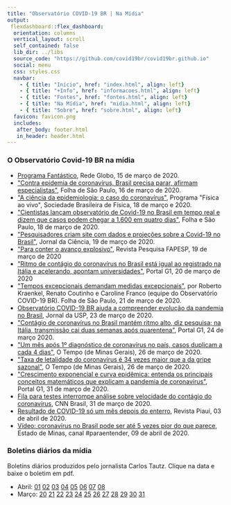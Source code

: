 ```yaml
---
title: "Observatório COVID-19 BR | Na Mídia"
output: 
 flexdashboard::flex_dashboard:
  orientation: columns
  vertical_layout: scroll
  self_contained: false
  lib_dir: ../libs
  source_code: "https://github.com/covid19br/covid19br.github.io"
  social: menu
  css: styles.css
  navbar:
    - { title: "Início", href: "index.html", align: left}
    - { title: "+Info", href: "informacoes.html", align: left}
    - { title: "Fontes", href: "fontes.html", align: left}
    - { title: "Na Mídia", href: "midia.html", align: left}
    - { title: "Sobre", href: "sobre.html", align: left}
  favicon: favicon.png
  includes:
   after_body: footer.html
   in_header: header.html
---
```



### O Observatório Covid-19 BR na mídia

* [Programa Fantástico](https://globoplay.globo.com/v/8401335/), Rede Globo, 15 de março de 2020.
* ["Contra epidemia de coronavírus, Brasil precisa parar, afirmam especialistas"](https://www1.folha.uol.com.br/equilibrioesaude/2020/03/contra-epidemia-brasil-precisa-parar-afirmam-especialistas.shtml), Folha de São Paulo, 16 de março de 2020.
* ["A ciência da epidemiologia: o caso do coronavírus"](https://www.youtube.com/watch?v=4E0QBcN7Uw8), Programa "Física ao vivo", Sociedade Brasileira de Física, 18 de março e 2020.
* ["Cientistas lançam observatório de Covid-19 no Brasil em tempo real e dizem que casos podem chegar a 1.600 em quatro dias"](https://cadeacura.blogfolha.uol.com.br/?p=1309), Folha e São Paulo, 18 de março de 2020.
* ["Pesquisadores criam site com dados e projeções sobre a Covid-19 no Brasil"](http://www.jornaldaciencia.org.br/edicoes/?url=http://jcnoticias.jornaldaciencia.org.br/7-pesquisadores-criam-site-com-dados-e-projecoes-sobre-a-covid-19-no-brasil/), Jornal da Ciência, 19 de março de 2020.
* ["Para conter o avanço explosivo"](https://revistapesquisa.fapesp.br/2020/03/19/para-conter-o-avanco-explosivo/), Revista Pesquisa FAPESP, 19 de março de 2020
* ["Ritmo de contágio do coronavírus no Brasil está igual ao registrado na Itália e acelerando, apontam universidades"](https://g1.globo.com/bemestar/coronavirus/noticia/2020/03/20/ritmo-de-contagio-do-coronavirus-no-brasil-esta-igual-ao-registrado-na-italia-e-acelerando-aponta-unesp.ghtml), Portal G1, 20 de março de 2020
* ["Tempos excepcionais demandam medidas excepcionais"](https://www1.folha.uol.com.br/opiniao/2020/03/com-o-avanco-da-covid-19-o-brasil-deve-adotar-ja-medidas-drasticas-de-confinamento-sim.shtml), por Roberto Kraenkel, Renato Coutinho e Caroline Franco (equipe do Observatório COVID-19 BR). Folha de São Paulo, 21 de março de 2020.
* [Observatório COVID-19 BR ajuda a compreender evolução da pandemia no Brasil](https://jornal.usp.br/ciencias/ciencias-biologicas/observatorio-covid-19-br-ajuda-publico-a-compreender-evolucao-da-pandemia-no-brasil), Jornal da USP, 23 de março de 2020.
* ["Contágio de coronavírus no Brasil mantém ritmo alto, diz pesquisa; na Itália, transmissão cai duas semanas após quarentena"](https://g1.globo.com/bemestar/coronavirus/noticia/2020/03/24/contagio-de-coronavirus-no-brasil-mantem-ritmo-alto-diz-pesquisa-na-italia-transmissao-cai-duas-semanas-apos-quarentena.ghtml), Portal G1, 24 de março 2020.
* ["Um mês após 1º diagnóstico de coronavírus no país, casos duplicam a cada 4 dias"](https://www.otempo.com.br/cidades/um-mes-apos-1-diagnostico-de-coronavirus-no-pais-casos-duplicam-a-cada-4-dias-1.2316178), O Tempo (de Minas Gerais), 26 de março de 2020.
* ["Taxa de letalidade do coronavírus é 34 vezes maior que a da gripe sazonal"](https://www.otempo.com.br/cidades/taxa-de-letalidade-do-coronavirus-e-34-vezes-maior-que-a-da-gripe-sazonal-1.2316699), O Tempo (de Minas Gerais), 26 de março de 2020. 
* ["Crescimento exponencial e curva epidêmica: entenda os principais conceitos matemáticos que explicam a pandemia de coronavírus"](https://g1.globo.com/bemestar/coronavirus/noticia/2020/03/31/crescimento-exponencial-e-curva-epidemica-entenda-os-principais-conceitos-matematicos-que-explicam-a-pandemia-de-coronavirus.ghtml?fbclid=IwAR1MP0il7jJWv6RWKfIT35szQcNAyiQMwEQcNdb76TruWtoo7CqW0ZzdQ4c), Portal G1, 31 de março de 2020.
* [Fila para testes interrompe análise sobre velocidade do contágio do coronavírus](https://www.cnnbrasil.com.br/saude/2020/03/31/fila-para-testes-interrompe-analise-sobre-velocidade-do-contagio-do-coronavirus?fbclid=IwAR2EEI2rUZUXPGFrvB4hdZcGyzmPAuHJ2wV_OvtjIsV8OGiljrIRGvYyZaM), CNN Brasil, 31 de março de 2020. 
* [Resultado de COVID-19 só um mês depois do enterro](https://piaui.folha.uol.com.br/resultado-de-teste-de-covid-19-so-um-mes-depois-do-enterro/), Revista Piauí, 03 de abril de 2020.
* [Vídeo: coronavírus no Brasil pode ser até 5 vezes pior do que parece](https://www.em.com.br/app/noticia/bem-viver/2020/04/09/interna_bem_viver,1137349/video-coronavirus-no-brasil-pode-ser-ate-5-vezes-pior-do-que-parece.shtml), Estado de Minas, canal #paraentender, 09 de abril de 2020.


### Boletins diários da mídia

Boletins diários produzidos pelo jornalista Carlos Tautz. Clique na data e baixe o boletim em pdf.

* Abril: [01](./clipping/14.pdf) [02](./clipping/15.pdf) [03](./clipping/16.pdf) [04](./clipping/17.pdf) [05](./clipping/18.pdf) [06](./clipping/19.pdf) [07](./clipping/20.pdf) [08](./clipping/21.pdf)
* Março: [20](./clipping/2.pdf) [21](./clipping/3.pdf) [22](./clipping/4.pdf) [23](./clipping/5.pdf) [24](./clipping/6.pdf) [25](./clipping/7.pdf) [26](./clipping/8.pdf) [27](./clipping/9.pdf) [28](./clipping/10.pdf) [29](./clipping/11.pdf) [30](./clipping/12.pdf) [31](./clipping/13.pdf)

